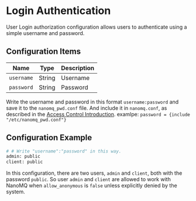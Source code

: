 # Login Authentication

User Login authorization configuration allows users to authenticate using a simple username and password.

## Configuration Items

| Name       | Type   | Description |
| ---------- | ------ | ----------- |
| `username` | String | Username    |
| `password` | String | Password    |

Write the username and password in this format `username:password` and save it to the `nanomq_pwd.conf` file. And include it in `nanomq.conf`, as described in the [Access Control Introduction](introduction.md).
examlpe:
`password = {include "/etc/nanomq_pwd.conf"}`

## Configuration Example

```bash
# # Write "username":"password" in this way.
admin: public
client: public
```

In this configuration, there are two users, `admin` and `client`, both with the password `public`. So user `admin` and `client` are allowed to work with NanoMQ when `allow_anonymous` is `false` unless explicitly denied by the system.  


